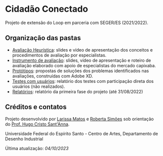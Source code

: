 # Cidadão Conectado
Projeto de extensão do Loop em parceria com SEGER/ES (2021/2022). 

## Organização das pastas

* [Avaliação Heurística](./1_avaliacao_heuristica/): slides e vídeo de apresentação dos conceitos e procedimentos de avaliação por especialistas.
* [Instrumento de avaliação](./2_instrumento/): slides, vídeo de apresentação e roteiro de avaliação elaborado com apoio de especialistas do mercado capixaba.
* [Protótipos](./3_prototipos/): propostas de soluções dos problemas identificados nas avaliações, construídas com Adobe XD.
* [Testes com usuários](./4_testes_com_usuarios/): relatório dos testes com participação direta dos usuários (não realizados).
* [Relatórios](./5_relatorio/): relatório da primeira fase do projeto (até 31/08/2022)

## Créditos e contatos

Projeto desenvolvido por [Larissa Matos](mailto:larissa.matos@edu.ufes.br) e [Roberta Simões](mailto:roberta.m.simoes@edu.ufes.br) sob orientação do [Prof. Hugo Cristo Sant'Anna](mailto:hugo.santanna@ufes.br).

Universidade Federal do Espírito Santo - Centro de Artes, Departamento de Desenho Industrial

Última atualização: *04/10/2023*
